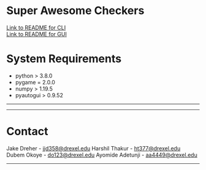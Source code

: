 # Super Awesome Checkers

[Link to README for CLI](code/CLI/README.md)\
[Link to README for GUI](code/GUI/README.md)


# System Requirements
- python > 3.8.0
- pygame = 2.0.0
- numpy  > 1.19.5
- pyautogui > 0.9.52

---

---

# Contact
Jake Dreher - jjd358@drexel.edu
Harshil Thakur - ht377@drexel.edu
Dubem Okoye - do123@drexel.edu
Ayomide Adetunji - aa4449@drexel.edu

---
